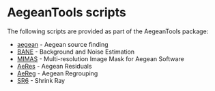 # AegeanTools scripts

The following scripts are provided as part of the AegeanTools package:

- [aegean](includes/aegean) - Aegean source finding
- [BANE](includes/BANE) - Background and Noise Estimation
- [MIMAS](includes/MIMAS) - Multi-resolution Image Mask for Aegean Software
- [AeRes](includes/AeRes) - Aegean Residuals
- [AeReg](includes/AeReg) - Aegean Regrouping
- [SR6](includes/SR6) - Shrink Ray
